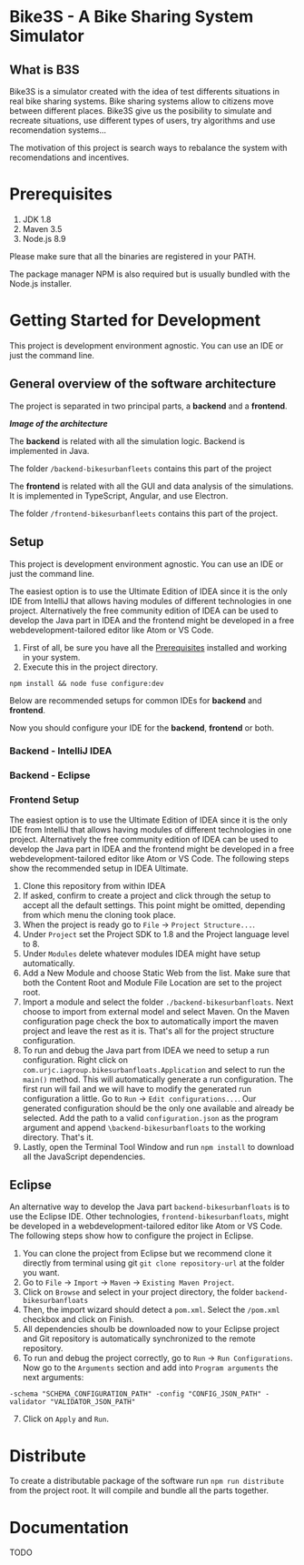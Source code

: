 # Bike3S - A Bike Sharing System Simulator

## What is B3S
Bike3S is a simulator created with the idea of test differents situations in real bike sharing systems. 
Bike sharing systems allow to citizens move between different places. Bike3S give us the posibility to
simulate and recreate situations, use different types of users, try algorithms and use recomendation
systems... 

The motivation of this project is search ways to rebalance the system with recomendations and incentives.

 
# Prerequisites
1. JDK 1.8
2. Maven 3.5
3. Node.js 8.9

Please make sure that all the binaries are registered in your PATH.

The package manager NPM is also required but is usually bundled with the Node.js installer.

# Getting Started for Development 
This project is development environment agnostic. You can use an IDE or just the command line.


## General overview of the software architecture
The project is separated in two principal parts, a **backend** and a **frontend**.

***Image of the architecture***

The **backend** is related with all the simulation logic. Backend is implemented in Java.

The folder `/backend-bikesurbanfleets` contains this part of the project

The **frontend** is related with all the GUI and data analysis of the simulations. It is implemented in TypeScript,
Angular, and use Electron.

The folder `/frontend-bikesurbanfleets` contains this part of the project.

## Setup
This project is development environment agnostic. You can use an IDE or just the command line.

The easiest option is to use the Ultimate Edition of IDEA since it is the only IDE from IntelliJ that allows having
modules of different technologies in one project. Alternatively the free community edition of IDEA can be used to
develop the Java part in IDEA and the frontend might be developed in a free webdevelopment-tailored editor like Atom or
VS Code.

1. First of all, be sure you have all the [Prerequisites](#prerequisites) installed and working in your system.
2. Execute this in the project directory.
```
npm install && node fuse configure:dev
```

Below are recommended setups for common IDEs for **backend** and **frontend**.

Now you should configure your IDE for the **backend**, **frontend** or both.

### Backend - IntelliJ IDEA


### Backend - Eclipse


### Frontend Setup 
The easiest option is to use the Ultimate Edition of IDEA since it is the only IDE from IntelliJ that allows having
modules of different technologies in one project. Alternatively the free community edition of IDEA can be used to
develop the Java part in IDEA and the frontend might be developed in a free webdevelopment-tailored editor like Atom or
VS Code. The following steps show the recommended setup in IDEA Ultimate.

1. Clone this repository from within IDEA
2. If asked, confirm to create a project and click through the setup to accept all the default settings. This point
   might be omitted, depending from which menu the cloning took place.
3. When the project is ready go to `File` &rarr; `Project Structure...`.
4. Under `Project` set the Project SDK to 1.8 and the Project language level to 8.
5. Under `Modules` delete whatever modules IDEA might have setup automatically.
6. Add a New Module and choose Static Web from the list. Make sure that both the Content Root and Module File Location
   are set to the project root.
7. Import a module and select the folder `./backend-bikesurbanfloats`. Next choose to import from external model and
   select Maven. On the Maven configuration page check the box to automatically import the maven project and leave the
   rest as it is. That's all for the project structure configuration.
8. To run and debug the Java part from IDEA we need to setup a run configuration. Right click on
   `com.urjc.iagroup.bikesurbanfloats.Application` and select to run the `main()` method. This will automatically
   generate a run configuration. The first run will fail and we will have to modify the generated run configuration a
   little. Go to `Run` &rarr; `Edit configurations...`. Our generated configuration should be the only one available and
   already be selected. Add the path to a valid `configuration.json` as the program argument and append
   `\backend-bikesurbanfloats` to the working directory. That's it.
9. Lastly, open the Terminal Tool Window and run `npm install` to download all the JavaScript dependencies.

## Eclipse
An alternative way to develop the Java part `backend-bikesurbanfloats` is to use the Eclipse IDE. Other technologies, 
`frontend-bikesurbanfloats`, might be developed in a webdevelopment-tailored editor like Atom or VS Code. The following
steps show how to configure the project in Eclipse.

1. You can clone the project from Eclipse but we recommend clone it directly from terminal using git `git clone repository-url` 
at the folder you want.
2. Go to  `File` &rarr; `Import` &rarr; `Maven` &rarr; `Existing Maven Project`.
3. Click on `Browse` and select in your project directory, the folder `backend-bikesurbanfloats`
4. Then, the import wizard should detect a `pom.xml`. Select the `/pom.xml` checkbox and click on Finish.
5. All dependencies shoulb be downloaded now to your Eclipse project and Git repository is automatically synchronized to the remote
repository.
6. To run and debug the project correctly, go to `Run` &rarr; `Run Configurations`. Now go to the `Arguments` section and add into 
`Program arguments` the next arguments:
```
-schema "SCHEMA_CONFIGURATION_PATH" -config "CONFIG_JSON_PATH" -validator "VALIDATOR_JSON_PATH"
``` 
7. Click on `Apply` and `Run`.

# Distribute
To create a distributable package of the software run `npm run distribute` from the project root. It will compile and
bundle all the parts together.

# Documentation
TODO
